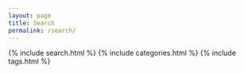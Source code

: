 ```yaml
---
layout: page
title: Search
permalink: /search/
---
```

{% include search.html %}
{% include categories.html %}
{% include tags.html %}
